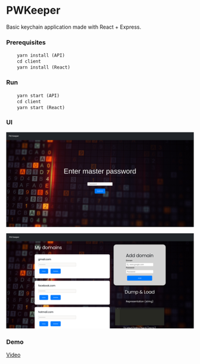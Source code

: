 # PWKeeper

Basic keychain application made with React + Express. 

### Prerequisites
```
	yarn install (API)
	cd client
	yarn install (React)
```

### Run
```
	yarn start (API)
	cd client
	yarn start (React)
```

### UI

![out](https://github.com/gusmendez99/Cipher_PWKeeper/raw/master/images/pwkeeper1.png?raw=true)

![out](https://github.com/gusmendez99/Cipher_PWKeeper/raw/master/images/pwkeeper2.png?raw=true)

### Demo

[Video](https://youtu.be/eHDGH0O7pbI)